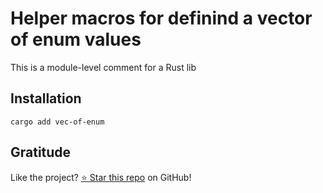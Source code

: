 <!-- DO NOT EDIT -->
<!-- This file is automatically generated by README.ts. -->
<!-- Edit README.ts if you want to make changes. -->

# Helper macros for definind a vector of enum values

This is a module-level comment for a Rust lib

## Installation

```shell
cargo add vec-of-enum
```

## Gratitude

Like the project? [⭐ Star this repo](https://github.com/DenisGorbachev/vec-of-enum) on GitHub!
